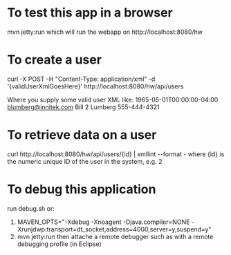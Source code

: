 

To test this app in a browser
=============================

mvn jetty:run which will run the webapp on http://localhost:8080/hw

To create a user
================

curl -X POST -H "Content-Type: application/xml" -d '{validUserXmlGoesHere}' http://localhost:8080/hw/api/users

Where you supply some valid user XML like:
    <user>
      <dob>1965-05-01T00:00:00-04:00</dob>
      <email>blumberg@innitek.com</email>
      <firstName>Bill</firstName>
      <id>2</id>
      <lastName>Lumberg</lastName>
      <phone>555-444-4321</phone>
    </user>


To retrieve data on a user
==========================
curl http://localhost:8080/hw/api/users/{id} | xmllint --format -
where {id} is the numeric unique ID of the user in the system, e.g. 2


To debug this application
=========================
run debug.sh or:
1. MAVEN_OPTS="-Xdebug -Xnoagent -Djava.compiler=NONE -Xrunjdwp:transport=dt_socket,address=4000,server=y,suspend=y"
2. mvn jetty:run
then attache a remote debugger such as with a remote debugging profile (in Eclipse)